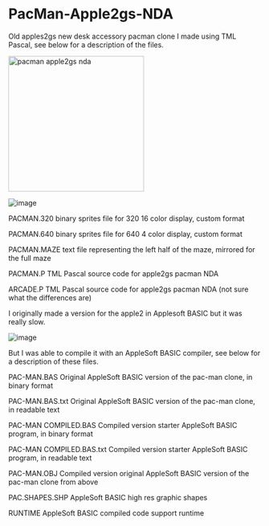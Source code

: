 # PacMan-Apple2gs-NDA
Old apples2gs new desk accessory pacman clone I made using TML Pascal, see below for a description of the files.

<img width="270" alt="pacman apple2gs nda" src="https://github.com/plaidpants/PacMan-Apple2gs-NDA/assets/8979271/3ee29192-0420-4901-b6b0-da3cc7a86011">

![image](https://github.com/plaidpants/PacMan-Apple2gs-NDA/assets/8979271/633fa811-d14d-4b5a-a76f-4ab52f63cb4d)

PACMAN.320 binary sprites file for 320 16 color display, custom format

PACMAN.640 binary sprites file for 640 4 color display, custom format

PACMAN.MAZE text file representing the left half of the maze, mirrored for the full maze

PACMAN.P TML Pascal source code for apple2gs pacman NDA

ARCADE.P TML Pascal source code for apple2gs pacman NDA (not sure what the differences are)

I originally made a version for the apple2 in Applesoft BASIC but it was really slow.

![image](https://github.com/plaidpants/PacMan-Apple2gs-NDA/assets/8979271/45d4752f-1d68-4478-91bf-6affc86f8f63)

But I was able to compile it with an AppleSoft BASIC compiler, see below for a description of these files.

PAC-MAN.BAS Original AppleSoft BASIC version of the pac-man clone, in binary format

PAC-MAN.BAS.txt Original AppleSoft BASIC version of the pac-man clone, in readable text

PAC-MAN COMPILED.BAS Compiled version starter AppleSoft BASIC program, in binary format

PAC-MAN COMPILED.BAS.txt Compiled version starter AppleSoft BASIC program, in readable text

PAC-MAN.OBJ Compiled version original AppleSoft BASIC version of the pac-man clone from above

PAC.SHAPES.SHP AppleSoft BASIC high res graphic shapes

RUNTIME AppleSoft BASIC compiled code support runtime
